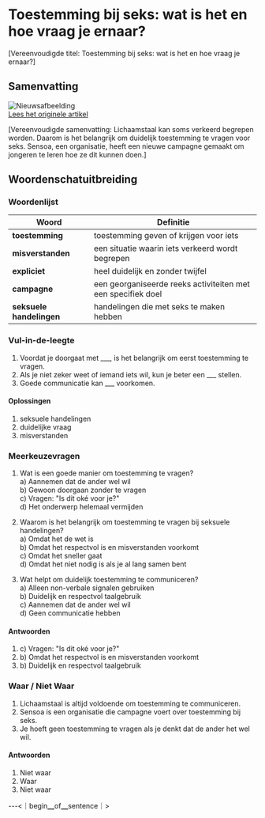 # Toestemming bij seks: wat is het en hoe vraag je ernaar?

[Vereenvoudigde titel: Toestemming bij seks: wat is het en hoe vraag je ernaar?]

## Samenvatting

![Nieuwsafbeelding](https://prod-img.standaard.be/public/nieuws/kvhlkx-file82uhrcc1yrt11ia71idi/alternates/BASE_SIXTEEN_NINE/file82uhrcc1yrt11ia71idi)   
[Lees het originele artikel](https://www.standaard.be/binnenland/sensoa-start-jongerencampagne-over-toestemming-bij-seks-je-kunt-wel-opgewonden-blijven-van-een-vraag/97976999.html)

[Vereenvoudigde samenvatting: Lichaamstaal kan soms verkeerd begrepen worden. Daarom is het belangrijk om duidelijk toestemming te vragen voor seks. Sensoa, een organisatie, heeft een nieuwe campagne gemaakt om jongeren te leren hoe ze dit kunnen doen.]

## Woordenschatuitbreiding

### Woordenlijst

| Woord | Definitie |
|-------|-----------|
| **toestemming** | toestemming geven of krijgen voor iets |
| **misverstanden** | een situatie waarin iets verkeerd wordt begrepen |
| **expliciet** | heel duidelijk en zonder twijfel |
| **campagne** | een georganiseerde reeks activiteiten met een specifiek doel |
| **seksuele handelingen** | handelingen die met seks te maken hebben |

### Vul-in-de-leegte
1. Voordat je doorgaat met ___, is het belangrijk om eerst toestemming te vragen.
2. Als je niet zeker weet of iemand iets wil, kun je beter een ___ stellen.
3. Goede communicatie kan ___ voorkomen.

#### Oplossingen
1. seksuele handelingen  
2. duidelijke vraag  
3. misverstanden  

### Meerkeuzevragen
1. Wat is een goede manier om toestemming te vragen?  
   a) Aannemen dat de ander wel wil  
   b) Gewoon doorgaan zonder te vragen  
   c) Vragen: "Is dit oké voor je?"  
   d) Het onderwerp helemaal vermijden  

2. Waarom is het belangrijk om toestemming te vragen bij seksuele handelingen?  
   a) Omdat het de wet is  
   b) Omdat het respectvol is en misverstanden voorkomt  
   c) Omdat het sneller gaat  
   d) Omdat het niet nodig is als je al lang samen bent  

3. Wat helpt om duidelijk toestemming te communiceren?  
   a) Alleen non-verbale signalen gebruiken  
   b) Duidelijk en respectvol taalgebruik  
   c) Aannemen dat de ander wel wil  
   d) Geen communicatie hebben  

#### Antwoorden
1. c) Vragen: "Is dit oké voor je?"  
2. b) Omdat het respectvol is en misverstanden voorkomt  
3. b) Duidelijk en respectvol taalgebruik  

### Waar / Niet Waar
1. Lichaamstaal is altijd voldoende om toestemming te communiceren.  
2. Sensoa is een organisatie die campagne voert over toestemming bij seks.  
3. Je hoeft geen toestemming te vragen als je denkt dat de ander het wel wil.  

#### Antwoorden
1. Niet waar  
2. Waar  
3. Niet waar  

---<｜begin▁of▁sentence｜>